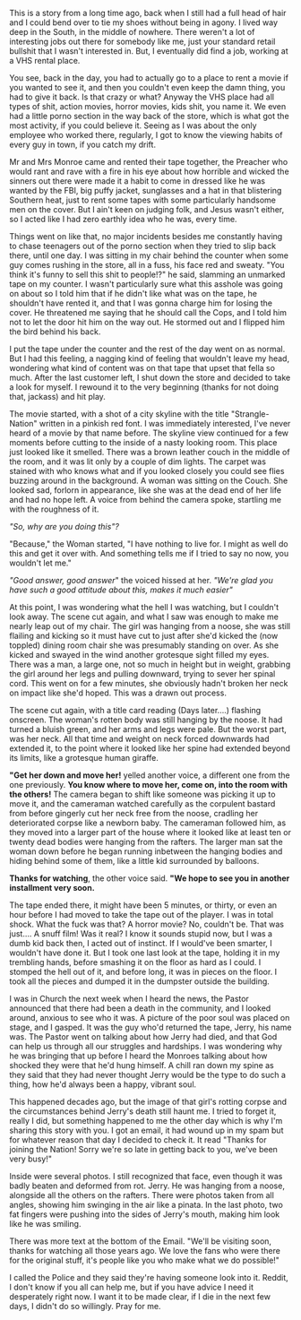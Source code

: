 This is a story from a long time ago, back when I still had a full head of hair and I could bend over to tie my shoes without being in agony. I lived way deep in the South, in the middle of nowhere. There weren't a lot of interesting jobs out there for somebody like me, just your standard retail bullshit that I wasn't interested in. But, I eventually did find a job, working at a VHS rental place.

You see, back in the day, you had to actually go to a place to rent a movie if you wanted to see it, and then you couldn't even keep the damn thing, you had to give it back. Is that crazy or what? Anyway the VHS place had all types of shit, action movies, horror movies, kids shit, you name it. We even had a little porno section in the way back of the store, which is what got the most activity, if you could believe it. Seeing as I was about the only employee who worked there, regularly, I got to know the viewing habits of every guy in town, if you catch my drift.

Mr and Mrs Monroe came and rented their tape together, the Preacher who would rant and rave with a fire in his eye about how horrible and wicked the sinners out there were made it a habit to come in dressed like he was wanted by the FBI, big puffy jacket, sunglasses and a hat in that blistering Southern heat, just to rent some tapes with some particularly handsome men on the cover. But I ain't keen on judging folk, and Jesus wasn't either, so I acted like I had zero earthly idea who he was, every time.

Things went on like that, no major incidents besides me constantly having to chase teenagers out of the porno section when they tried to slip back there, until one day. I was sitting in my chair behind the counter when some guy comes rushing in the store, all in a fuss, his face red and sweaty. "You think it's funny to sell this shit to people!?" he said, slamming an unmarked tape on my counter. I wasn't particularly sure what this asshole was going on about so I told him that if he didn't like what was on the tape, he shouldn't have rented it, and that I was gonna charge him for losing the cover. He threatened me saying that he should call the Cops, and I told him not to let the door hit him on the way out. He stormed out and I flipped him the bird behind his back.

I put the tape under the counter and the rest of the day went on as normal. But I had this feeling, a nagging kind of feeling that wouldn't leave my head, wondering what kind of content was on that tape that upset that fella so much. After the last customer left, I shut down the store and decided to take a look for myself. I rewound it to the very beginning (thanks for not doing that, jackass) and hit play.

The movie started, with a shot of a city skyline with the title "Strangle-Nation" written in a pinkish red font. I was immediately interested, I've never heard of a movie by that name before. The skyline view continued for a few moments before cutting to the inside of a nasty looking room. This place just looked like it smelled. There was a brown leather couch in the middle of the room, and it was lit only by a couple of dim lights. The carpet was stained with who knows what and if you looked closely you could see flies buzzing around in the background. A woman was sitting on the Couch. She looked sad, forlorn in appearance, like she was at the dead end of her life and had no hope left. A voice from behind the camera spoke, startling me with the roughness of it.

*"So, why are you doing this"?*

"Because," the Woman started, "I have nothing to live for. I might as well do this and get it over with. And something tells me if I tried to say no now, you wouldn't let me."

*"Good answer, good answer*" the voiced hissed at her. *"We're glad you have such a good attitude about this, makes it much easier"*

At this point, I was wondering what the hell I was watching, but I couldn't look away. The scene cut again, and what I saw was enough to make me nearly leap out of my chair. The girl was hanging from a noose, she was still flailing and kicking so it must have cut to just after she'd kicked the (now toppled) dining room chair she was presumably standing on over. As she kicked and swayed in the wind another grotesque sight filled my eyes. There was a man, a large one, not so much in height but in weight, grabbing the girl around her legs and pulling downward, trying to sever her spinal cord. This went on for a few minutes, she obviously hadn't broken her neck on impact like she'd hoped. This was a drawn out process.

The scene cut again, with a title card reading (Days later....) flashing onscreen. The woman's rotten body was still hanging by the noose. It had turned a bluish green, and her arms and legs were pale. But the worst part, was her neck. All that time and weight on neck forced downwards had extended it, to the point where it looked like her spine had extended beyond its limits, like a grotesque human giraffe. 

**"Get her down and move her!** yelled another voice, a different one from the one previously. **You know where to move her, come on, into the room with the others!** The camera began to shift like someone was picking it up to move it, and the cameraman watched carefully as the corpulent bastard from before gingerly cut her neck free from the noose, cradling her deteriorated corpse like a newborn baby. The cameraman followed him, as they moved into a larger part of the house where it looked like at least ten or twenty dead bodies were hanging from the rafters. The larger man sat the woman down before he began running inbetween the hanging bodies and hiding behind some of them, like a little kid surrounded by balloons.

**Thanks for watching**, the other voice said. **"We hope to see you in another installment very soon.**

The tape ended there, it might have been 5 minutes, or thirty, or even an hour before I had moved to take the tape out of the player. I was in total shock. What the fuck was that? A horror movie? No, couldn't be. That was just.... A snuff film! Was it real? I know it sounds stupid now, but I was a dumb kid back then, I acted out of instinct. If I would've been smarter, I wouldn't have done it. But I took one last look at the tape, holding it in my trembling hands, before smashing it on the floor as hard as I could. I stomped the hell out of it, and before long, it was in pieces on the floor. I took all the pieces and dumped it in the dumpster outside the building.

I was in Church the next week when I heard the news, the Pastor announced that there had been a death in the community, and I looked around, anxious to see who it was. A picture of the poor soul was placed on stage, and I gasped. It was the guy who'd returned the tape, Jerry, his name was. The Pastor went on talking about how Jerry had died, and that God can help us through all our struggles and hardships. I was wondering why he was bringing that up before I heard the Monroes talking about how shocked they were that he'd hung himself. A chill ran down my spine as they said that they had never thought Jerry would be the type to do such a thing, how he'd always been a happy, vibrant soul.

This happened decades ago, but the image of that girl's rotting corpse and the circumstances behind Jerry's death still haunt me. I tried to forget it, really I did, but something happened to me the other day which is why I'm sharing this story with you. I got an email, it had wound up in my spam but for whatever reason that day I decided to check it. It read "Thanks for joining the Nation! Sorry we're so late in getting back to you, we've been very busy!"

Inside were several photos. I still recognized that face, even though it was badly beaten and deformed from rot. Jerry. He was hanging from a noose, alongside all the others on the rafters. There were photos taken from all angles, showing him swinging in the air like a pinata. In the last photo, two fat fingers were pushing into the sides of Jerry's mouth, making him look like he was smiling.

There was more text at the bottom of the Email. "We'll be visiting soon, thanks for watching all those years ago. We love the fans who were there for the original stuff, it's people like you who make what we do possible!"

I called the Police and they said they're having someone look into it. Reddit, I don't know if you all can help me, but if you have advice I need it desperately right now. I want it to be made clear, if I die in the next few days, I didn't do so willingly. Pray for me.